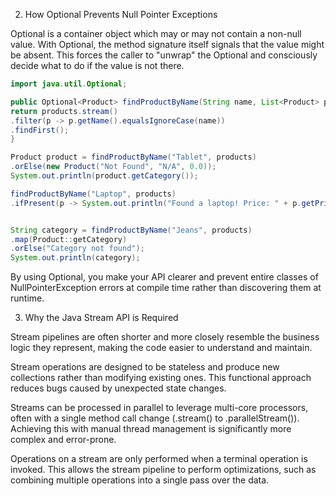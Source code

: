 2. How Optional Prevents Null Pointer Exceptions

Optional is a container object which may or may not contain a non-null value.
With Optional, the method signature itself signals that the value might be absent. 
This forces the caller to "unwrap" the Optional and consciously decide what to do if the value is not there.

```java
import java.util.Optional;

public Optional<Product> findProductByName(String name, List<Product> products) {
return products.stream()
.filter(p -> p.getName().equalsIgnoreCase(name))
.findFirst();
}

Product product = findProductByName("Tablet", products)
.orElse(new Product("Not Found", "N/A", 0.0));
System.out.println(product.getCategory()); 

findProductByName("Laptop", products)
.ifPresent(p -> System.out.println("Found a laptop! Price: " + p.getPrice()));


String category = findProductByName("Jeans", products) 
.map(Product::getCategory)        
.orElse("Category not found");    
System.out.println(category); 
```
By using Optional, you make your API clearer and prevent entire classes of NullPointerException errors at compile time rather than discovering them at runtime. 

3. Why the Java Stream API is Required

Stream pipelines are often shorter and more closely resemble the business logic they represent, making the code easier to understand and maintain.

Stream operations are designed to be stateless and produce new collections rather than modifying existing ones. This functional approach reduces bugs caused by unexpected state changes.

Streams can be processed in parallel to leverage multi-core processors, often with a single method call change (.stream() to .parallelStream()). Achieving this with manual thread management is significantly more complex and error-prone.

Operations on a stream are only performed when a terminal operation is invoked. This allows the stream pipeline to perform optimizations, such as combining multiple operations into a single pass over the data.
